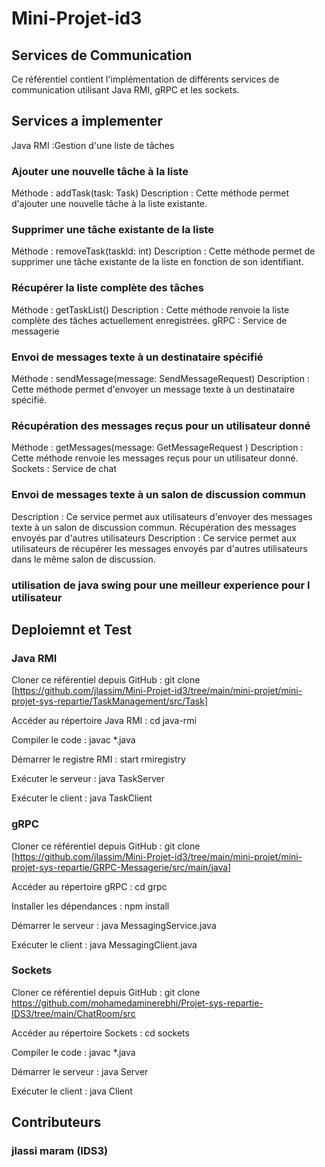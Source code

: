 # Mini-Projet-id3
## Services de Communication
Ce référentiel contient l'implémentation de différents services de communication utilisant Java RMI, gRPC et les sockets.

## Services a implementer
Java RMI :Gestion d'une liste de tâches
### Ajouter une nouvelle tâche à la liste
Méthode : addTask(task: Task)
Description : Cette méthode permet d'ajouter une nouvelle tâche à la liste existante.
### Supprimer une tâche existante de la liste
Méthode : removeTask(taskId: int)
Description : Cette méthode permet de supprimer une tâche existante de la liste en fonction de son identifiant.
### Récupérer la liste complète des tâches
Méthode : getTaskList()
Description : Cette méthode renvoie la liste complète des tâches actuellement enregistrées.
gRPC : Service de messagerie
### Envoi de messages texte à un destinataire spécifié

Méthode : sendMessage(message: SendMessageRequest)
Description : Cette méthode permet d'envoyer un message texte à un destinataire spécifié.
### Récupération des messages reçus pour un utilisateur donné
Méthode : getMessages(message: GetMessageRequest )
Description : Cette méthode renvoie les messages reçus pour un utilisateur donné.
Sockets : Service de chat
### Envoi de messages texte à un salon de discussion commun
Description : Ce service permet aux utilisateurs d'envoyer des messages texte à un salon de discussion commun.
Récupération des messages envoyés par d'autres utilisateurs
Description : Ce service permet aux utilisateurs de récupérer les messages envoyés par d'autres utilisateurs dans le même salon de discussion.
### utilisation de java swing pour une meilleur experience pour l utilisateur
## Deploiemnt et Test
### Java RMI
Cloner ce référentiel depuis GitHub : git clone [https://github.com/jlassim/Mini-Projet-id3/tree/main/mini-projet/mini-projet-sys-repartie/TaskManagement/src/Task]

Accéder au répertoire Java RMI : cd java-rmi

Compiler le code : javac *.java

Démarrer le registre RMI : start rmiregistry

Exécuter le serveur : java TaskServer

Exécuter le client : java TaskClient
### gRPC
Cloner ce référentiel depuis GitHub : git clone [https://github.com/jlassim/Mini-Projet-id3/tree/main/mini-projet/mini-projet-sys-repartie/GRPC-Messagerie/src/main/java]

Accéder au répertoire gRPC : cd grpc

Installer les dépendances : npm install

Démarrer le serveur : java MessagingService.java

Exécuter le client : java MessagingClient.java

### Sockets
Cloner ce référentiel depuis GitHub : git clone https://github.com/mohamedaminerebhi/Projet-sys-repartie-IDS3/tree/main/ChatRoom/src

Accéder au répertoire Sockets : cd sockets

Compiler le code : javac *.java

Démarrer le serveur : java Server

Exécuter le client : java Client

## Contributeurs
### jlassi maram (IDS3)
